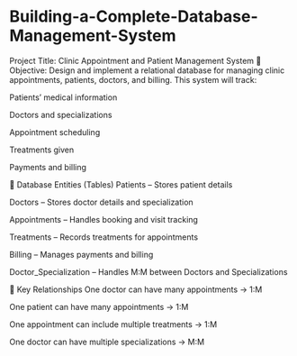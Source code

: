 # Building-a-Complete-Database-Management-System

Project Title: Clinic Appointment and Patient Management System
🎯 Objective:
Design and implement a relational database for managing clinic appointments, patients, doctors, and billing. This system will track:

Patients’ medical information

Doctors and specializations

Appointment scheduling

Treatments given

Payments and billing

📘 Database Entities (Tables)
Patients – Stores patient details

Doctors – Stores doctor details and specialization

Appointments – Handles booking and visit tracking

Treatments – Records treatments for appointments

Billing – Manages payments and billing

Doctor_Specialization – Handles M:M between Doctors and Specializations

🔗 Key Relationships
One doctor can have many appointments → 1:M

One patient can have many appointments → 1:M

One appointment can include multiple treatments → 1:M

One doctor can have multiple specializations → M:M
